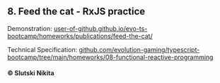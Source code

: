 ##  8. Feed the cat - RxJS practice 
Demonstration: [user-of-github.github.io/evo-ts-bootcamp/homeworks/publications/feed-the-cat/](https://user-of-github.github.io/evo-ts-bootcamp/homeworks/publications/feed-the-cat//)  


Technical Specification: [github.com/evolution-gaming/typescript-bootcamp/tree/main/homeworks/08-functional-reactive-programming](https://github.com/evolution-gaming/typescript-bootcamp/tree/main/homeworks/08-functional-reactive-programming)
#### © Slutski Nikita
